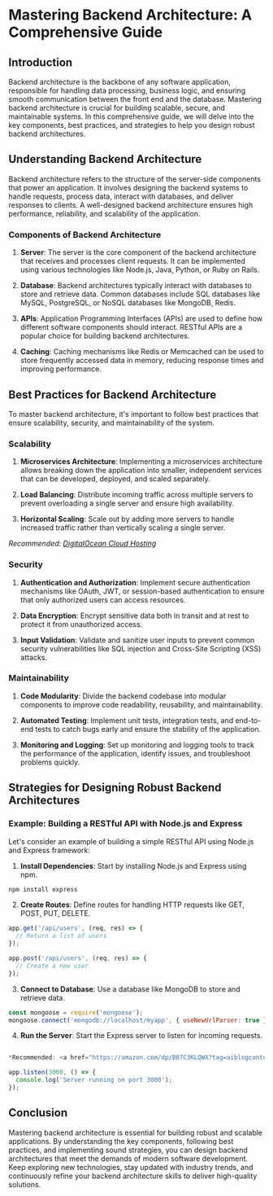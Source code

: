 # Mastering Backend Architecture: A Comprehensive Guide

## Introduction

Backend architecture is the backbone of any software application, responsible for handling data processing, business logic, and ensuring smooth communication between the front end and the database. Mastering backend architecture is crucial for building scalable, secure, and maintainable systems. In this comprehensive guide, we will delve into the key components, best practices, and strategies to help you design robust backend architectures.

## Understanding Backend Architecture

Backend architecture refers to the structure of the server-side components that power an application. It involves designing the backend systems to handle requests, process data, interact with databases, and deliver responses to clients. A well-designed backend architecture ensures high performance, reliability, and scalability of the application.

### Components of Backend Architecture

1. **Server**: The server is the core component of the backend architecture that receives and processes client requests. It can be implemented using various technologies like Node.js, Java, Python, or Ruby on Rails.
   
2. **Database**: Backend architectures typically interact with databases to store and retrieve data. Common databases include SQL databases like MySQL, PostgreSQL, or NoSQL databases like MongoDB, Redis.
   
3. **APIs**: Application Programming Interfaces (APIs) are used to define how different software components should interact. RESTful APIs are a popular choice for building backend architectures.
   
4. **Caching**: Caching mechanisms like Redis or Memcached can be used to store frequently accessed data in memory, reducing response times and improving performance.

## Best Practices for Backend Architecture

To master backend architecture, it's important to follow best practices that ensure scalability, security, and maintainability of the system.

### Scalability

1. **Microservices Architecture**: Implementing a microservices architecture allows breaking down the application into smaller, independent services that can be developed, deployed, and scaled separately.
   
2. **Load Balancing**: Distribute incoming traffic across multiple servers to prevent overloading a single server and ensure high availability.
   
3. **Horizontal Scaling**: Scale out by adding more servers to handle increased traffic rather than vertically scaling a single server.

*Recommended: <a href="https://digitalocean.com" target="_blank" rel="nofollow sponsored">DigitalOcean Cloud Hosting</a>*


### Security

1. **Authentication and Authorization**: Implement secure authentication mechanisms like OAuth, JWT, or session-based authentication to ensure that only authorized users can access resources.
   
2. **Data Encryption**: Encrypt sensitive data both in transit and at rest to protect it from unauthorized access.
   
3. **Input Validation**: Validate and sanitize user inputs to prevent common security vulnerabilities like SQL injection and Cross-Site Scripting (XSS) attacks.

### Maintainability

1. **Code Modularity**: Divide the backend codebase into modular components to improve code readability, reusability, and maintainability.
   
2. **Automated Testing**: Implement unit tests, integration tests, and end-to-end tests to catch bugs early and ensure the stability of the application.
   
3. **Monitoring and Logging**: Set up monitoring and logging tools to track the performance of the application, identify issues, and troubleshoot problems quickly.

## Strategies for Designing Robust Backend Architectures

### Example: Building a RESTful API with Node.js and Express

Let's consider an example of building a simple RESTful API using Node.js and Express framework:

1. **Install Dependencies**: Start by installing Node.js and Express using npm.

```bash
npm install express
```

2. **Create Routes**: Define routes for handling HTTP requests like GET, POST, PUT, DELETE.

```javascript
app.get('/api/users', (req, res) => {
  // Return a list of users
});

app.post('/api/users', (req, res) => {
  // Create a new user
});
```

3. **Connect to Database**: Use a database like MongoDB to store and retrieve data.

```javascript
const mongoose = require('mongoose');
mongoose.connect('mongodb://localhost/myapp', { useNewUrlParser: true });
```

4. **Run the Server**: Start the Express server to listen for incoming requests.

```javascript

*Recommended: <a href="https://amazon.com/dp/B07C3KLQWX?tag=aiblogcontent-20" target="_blank" rel="nofollow sponsored">Eloquent JavaScript Book</a>*

app.listen(3000, () => {
  console.log('Server running on port 3000');
});
```

## Conclusion

Mastering backend architecture is essential for building robust and scalable applications. By understanding the key components, following best practices, and implementing sound strategies, you can design backend architectures that meet the demands of modern software development. Keep exploring new technologies, stay updated with industry trends, and continuously refine your backend architecture skills to deliver high-quality solutions.